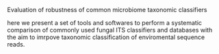 Evaluation of robustness of common microbiome taxonomic classifiers

here we present a set of tools and softwares to perform a systematic comparison of commonly used fungal ITS classifiers and databases with the aim to imrpove taxonomic classification of enviromental sequence reads.


